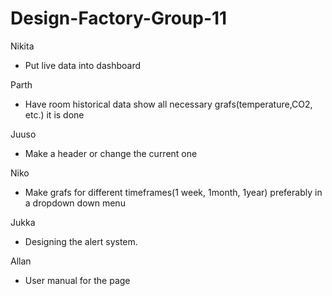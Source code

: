 # Design-Factory-Group-11

Nikita
- Put live data into dashboard
  
Parth
- Have room historical data show all necessary grafs(temperature,CO2, etc.)
it is done 
  
Juuso
- Make a header or change the current one
  
Niko
- Make grafs for different timeframes(1 week, 1month, 1year) preferably in a dropdown down menu
  
Jukka
- Designing the alert system. 

Allan
- User manual for the page
